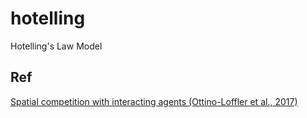 # hotelling
Hotelling's Law Model

## Ref
[Spatial competition with interacting agents (Ottino-Loffler et al., 2017)](https://microsimulation.pub/articles/00166)
